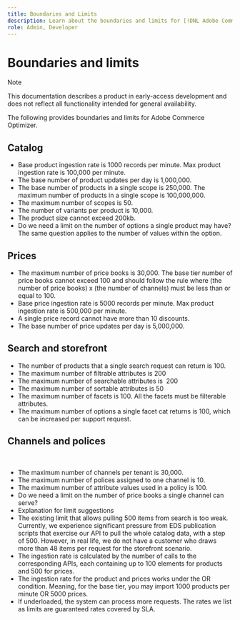 ```yaml
---
title: Boundaries and Limits
description: Learn about the boundaries and limits for [!DNL Adobe Commerce Optimizer] to ensure it meets the needs of your business.
role: Admin, Developer
---
```

# Boundaries and limits

>[!NOTE]
>
>This documentation describes a product in early-access development and does not reflect all functionality intended for general availability.

The following provides boundaries and limits for Adobe Commerce Optimizer.

## Catalog

- Base product ingestion rate is 1000 records per minute. Max product ingestion rate is 100,000 per minute.
- The base number of product updates per day is 1,000,000.
- The base number of products in a single scope is 250,000. The maximum number of products in a single scope is 100,000,000.
- The maximum number of scopes is 50.
- The number of variants per product is 10,000.
- The product size cannot exceed 200kb.
- Do we need a limit on the number of options a single product may have? The same question applies to the number of values within the option.

## Prices

- The maximum number of price books is 30,000. The base tier number of price books cannot exceed 100 and should follow the rule where (the number of price books) x (the number of channels) must be less than or equal to 100.
- Base price ingestion rate is 5000 records per minute. Max product ingestion rate is 500,000 per minute.
- A single price record cannot have more than 10 discounts.
- The base number of price updates per day is 5,000,000.

## Search and storefront

- The number of products that a single search request can return is 100.
- The maximum number of filtrable attributes is 200
- The maximum number of searchable attributes is  200
- The maximum number of sortable attributes is 50
- The maximum number of facets is 100. All the facets must be filterable attributes.
- The maximum number of options a single facet cat returns is 100, which can be increased per support request.

## Channels and polices
 
- The maximum number of channels per tenant is 30,000.
- The maximum number of polices assigned to one channel is 10.
- The maximum number of attribute values used in a policy is 100. 
- Do we need a limit on the number of price books a single channel can serve? 
- Explanation for limit suggestions
- The existing limit that allows pulling 500 items from search is too weak. Currently, we experience significant pressure from EDS publication scripts that exercise our API to pull the whole catalog data, with a step of 500. However, in real life, we do not have a customer who draws more than 48 items per request for the storefront scenario.
- The ingestion rate is calculated by the number of calls to the corresponding APIs, each containing up to 100 elements for products and 500 for prices.
- The ingestion rate for the product and prices works under the OR condition. Meaning, for the base tier, you may import 1000 products per minute OR 5000 prices.
- If underloaded, the system can process more requests. The rates we list as limits are guaranteed rates covered by SLA.
